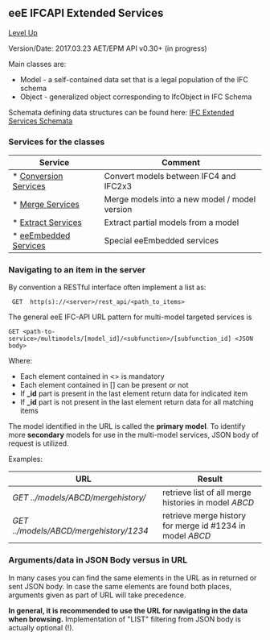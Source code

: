 ## eeE IFCAPI Extended Services ##

[Level Up](../README.md)

Version/Date: 2017.03.23 AET/EPM  API v0.30+ (in progress)

Main classes are:

* Model - a self-contained data set that is a legal population of the IFC schema
* Object - generalized object corresponding to IfcObject in IFC Schema

Schemata defining data structures can be found here: [IFC Extended Services Schemata](a_schemata/README.md)

### Services for the classes 


Service| Comment |
-------|---------|
* [Conversion Services](./convert_service.md) | Convert models between IFC4 and IFC2x3
* [Merge Services](./merge_service.md) | Merge models into a new model / model version
* [Extract Services](./extract_service.md) | Extract partial models from a model
* [eeEmbedded Services](./eeembedded_service.md) | Special eeEmbedded services


### Navigating to an item in the server

By convention a RESTful interface often implement a list as:

```
 GET  http(s)://<server>/rest_api/<path_to_items>
```

The general eeE IFC-API URL pattern for multi-model targeted services is

```
GET <path-to-service>/multimodels/[model_id]/<subfunction>/[subfunction_id] <JSON body>
```

Where:

* Each element contained in <> is mandatory
* Each element contained in [] can be present or not
* If **_id** part is present in the last element return data for indicated item
* If **_id** part is not present in the last element return data for all matching items

The model identified in the URL is called the **primary model**. To identify more **secondary** models for use in the multi-model services, JSON body of request is utilized.

Examples:


URL | Result |
----|--------|
*GET ../models/ABCD/mergehistory/* | retrieve list of all merge histories in model *ABCD*
*GET ../models/ABCD/mergehistory/1234* | retrieve merge history for merge id #1234 in model *ABCD*



### Arguments/data in JSON Body versus in URL

In many cases you can find the same elements in the URL as in returned or sent JSON body. In case the same elements are found both places, arguments given as part of URL will take precedence.

**In general, it is recommended to use the URL for navigating in the data when browsing.** Implementation of "LIST" filtering from JSON body is actually optional (!).






